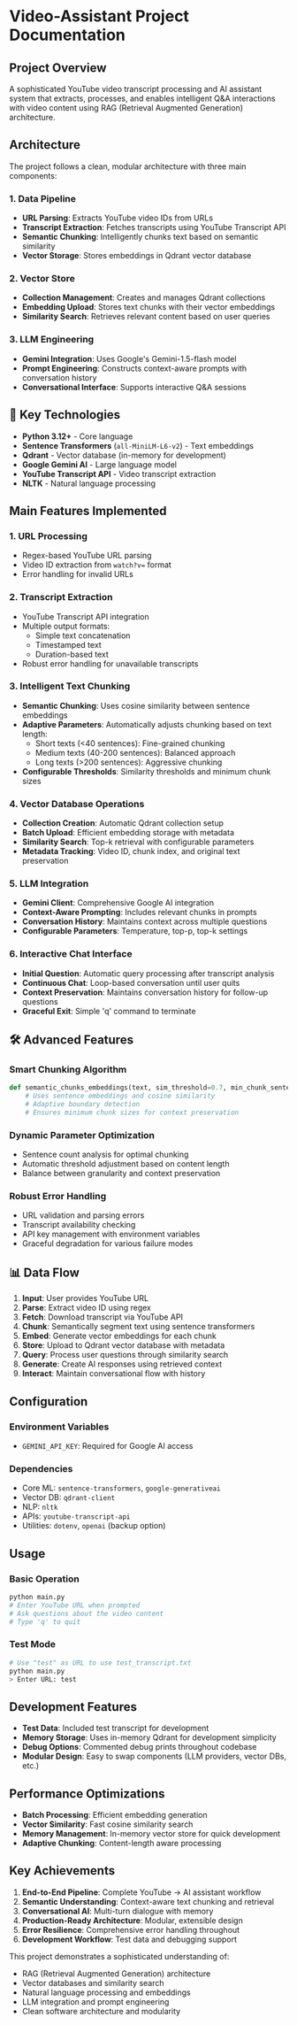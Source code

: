 # Video-Assistant Project Documentation

## Project Overview

A sophisticated YouTube video transcript processing and AI assistant system that extracts, processes, and enables intelligent Q&A interactions with video content using RAG (Retrieval Augmented Generation) architecture.

## Architecture

The project follows a clean, modular architecture with three main components:

### 1. Data Pipeline
- **URL Parsing**: Extracts YouTube video IDs from URLs
- **Transcript Extraction**: Fetches transcripts using YouTube Transcript API
- **Semantic Chunking**: Intelligently chunks text based on semantic similarity
- **Vector Storage**: Stores embeddings in Qdrant vector database

### 2. Vector Store
- **Collection Management**: Creates and manages Qdrant collections
- **Embedding Upload**: Stores text chunks with their vector embeddings
- **Similarity Search**: Retrieves relevant content based on user queries

### 3. LLM Engineering
- **Gemini Integration**: Uses Google's Gemini-1.5-flash model
- **Prompt Engineering**: Constructs context-aware prompts with conversation history
- **Conversational Interface**: Supports interactive Q&A sessions

## 🔧 Key Technologies

- **Python 3.12+** - Core language
- **Sentence Transformers** (`all-MiniLM-L6-v2`) - Text embeddings
- **Qdrant** - Vector database (in-memory for development)
- **Google Gemini AI** - Large language model
- **YouTube Transcript API** - Video transcript extraction
- **NLTK** - Natural language processing


## Main Features Implemented

### 1. URL Processing
- Regex-based YouTube URL parsing
- Video ID extraction from `watch?v=` format
- Error handling for invalid URLs

### 2. Transcript Extraction
- YouTube Transcript API integration
- Multiple output formats:
  - Simple text concatenation
  - Timestamped text
  - Duration-based text
- Robust error handling for unavailable transcripts

### 3. Intelligent Text Chunking
- **Semantic Chunking**: Uses cosine similarity between sentence embeddings
- **Adaptive Parameters**: Automatically adjusts chunking based on text length:
  - Short texts (<40 sentences): Fine-grained chunking
  - Medium texts (40-200 sentences): Balanced approach
  - Long texts (>200 sentences): Aggressive chunking
- **Configurable Thresholds**: Similarity thresholds and minimum chunk sizes

### 4. Vector Database Operations
- **Collection Creation**: Automatic Qdrant collection setup
- **Batch Upload**: Efficient embedding storage with metadata
- **Similarity Search**: Top-k retrieval with configurable parameters
- **Metadata Tracking**: Video ID, chunk index, and original text preservation

### 5. LLM Integration
- **Gemini Client**: Comprehensive Google AI integration
- **Context-Aware Prompting**: Includes relevant chunks in prompts
- **Conversation History**: Maintains context across multiple questions
- **Configurable Parameters**: Temperature, top-p, top-k settings

### 6. Interactive Chat Interface
- **Initial Question**: Automatic query processing after transcript analysis
- **Continuous Chat**: Loop-based conversation until user quits
- **Context Preservation**: Maintains conversation history for follow-up questions
- **Graceful Exit**: Simple 'q' command to terminate

## 🛠️ Advanced Features

### Smart Chunking Algorithm
```python
def semantic_chunks_embeddings(text, sim_threshold=0.7, min_chunk_sentences=4):
    # Uses sentence embeddings and cosine similarity
    # Adaptive boundary detection
    # Ensures minimum chunk sizes for context preservation
```

### Dynamic Parameter Optimization
- Sentence count analysis for optimal chunking
- Automatic threshold adjustment based on content length
- Balance between granularity and context preservation

### Robust Error Handling
- URL validation and parsing errors
- Transcript availability checking
- API key management with environment variables
- Graceful degradation for various failure modes

## 📊 Data Flow

1. **Input**: User provides YouTube URL
2. **Parse**: Extract video ID using regex
3. **Fetch**: Download transcript via YouTube API
4. **Chunk**: Semantically segment text using sentence transformers
5. **Embed**: Generate vector embeddings for each chunk
6. **Store**: Upload to Qdrant vector database with metadata
7. **Query**: Process user questions through similarity search
8. **Generate**: Create AI responses using retrieved context
9. **Interact**: Maintain conversational flow with history

## Configuration

### Environment Variables
- `GEMINI_API_KEY`: Required for Google AI access

### Dependencies
- Core ML: `sentence-transformers`, `google-generativeai`
- Vector DB: `qdrant-client`
- NLP: `nltk`
- APIs: `youtube-transcript-api`
- Utilities: `dotenv`, `openai` (backup option)

##  Usage

### Basic Operation
```bash
python main.py
# Enter YouTube URL when prompted
# Ask questions about the video content
# Type 'q' to quit
```

### Test Mode
```bash
# Use "test" as URL to use test_transcript.txt
python main.py
> Enter URL: test
```

## Development Features

- **Test Data**: Included test transcript for development
- **Memory Storage**: Uses in-memory Qdrant for development simplicity
- **Debug Options**: Commented debug prints throughout codebase
- **Modular Design**: Easy to swap components (LLM providers, vector DBs, etc.)

## Performance Optimizations

- **Batch Processing**: Efficient embedding generation
- **Vector Similarity**: Fast cosine similarity search
- **Memory Management**: In-memory vector store for quick development
- **Adaptive Chunking**: Content-length aware processing

## Key Achievements

1. **End-to-End Pipeline**: Complete YouTube → AI assistant workflow
2. **Semantic Understanding**: Context-aware text chunking and retrieval
3. **Conversational AI**: Multi-turn dialogue with memory
4. **Production-Ready Architecture**: Modular, extensible design
5. **Error Resilience**: Comprehensive error handling throughout
6. **Development Workflow**: Test data and debugging support

This project demonstrates a sophisticated understanding of:
- RAG (Retrieval Augmented Generation) architecture
- Vector databases and similarity search
- Natural language processing and embeddings
- LLM integration and prompt engineering
- Clean software architecture and modularity